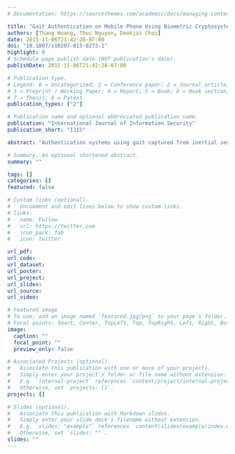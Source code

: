```yaml
---
# Documentation: https://sourcethemes.com/academic/docs/managing-content/

title: "Gait Authentication on Mobile Phone Using Biometric Cryptosystem and Fuzzy Commitment Scheme"
authors: [Thang Hoang, Thuc Nguyen, Deokjai Choi]
date: 2015-11-06T21:42:28-07:00
doi: "10.1007/s10207-015-0273-1"
highlight: 0
# Schedule page publish date (NOT publication's date).
publishDate: 2015-11-06T21:42:28-07:00

# Publication type.
# Legend: 0 = Uncategorized; 1 = Conference paper; 2 = Journal article;
# 3 = Preprint / Working Paper; 4 = Report; 5 = Book; 6 = Book section;
# 7 = Thesis; 8 = Patent
publication_types: ["2"]

# Publication name and optional abbreviated publication name.
publication: "International Journal of Information Security"
publication_short: "IJIS"

abstract: "Authentication systems using gait captured from inertial sensors have been recently developed to enhance the limitation of existing mechanisms on mobile devices and achieved promising results. However, most these systems employed pattern recognition and machine learning techniques in which biometric templates are stored insecurely, which could leave critical security and user privacy issues. Specifically, a compromise of original gait templates could result in everlasting forfeiture. In this paper, two main results will be presented. Firstly, we propose a novel gait authentication system on mobile devices in which the security and privacy are preserved by employing a fuzzy commitment scheme. Instead of storing original gait templates for user verification like in conventional approaches, we verify the user via a stored key which is biometrically encrypted by gait templates collected from a mobile accelerometer. Secondly, the discriminability of sensor-based gait templates are investigated to determine appropriate parameter values to construct an effective gait-based biometric cryptosystem. The performance of our proposed system is evaluated on the dataset including gait signals of 34 volunteers. We achieved the zeroFAR and the False Rejection Rate of approximately 16.18 % corresponding to the key length, as well as the system security level of 139 bits. The results from our experiment show that accelerometer-based gait could be further investigated to construct a biometric cryptosystem, as effective as other biometric traits such as iris, fingerprint, voice, and signature."

# Summary. An optional shortened abstract.
summary: ""

tags: []
categories: []
featured: false

# Custom links (optional).
#   Uncomment and edit lines below to show custom links.
# links:
# - name: Follow
#   url: https://twitter.com
#   icon_pack: fab
#   icon: twitter

url_pdf:
url_code:
url_dataset:
url_poster:
url_project:
url_slides:
url_source:
url_video:

# Featured image
# To use, add an image named `featured.jpg/png` to your page's folder. 
# Focal points: Smart, Center, TopLeft, Top, TopRight, Left, Right, BottomLeft, Bottom, BottomRight.
image:
  caption: ""
  focal_point: ""
  preview_only: false

# Associated Projects (optional).
#   Associate this publication with one or more of your projects.
#   Simply enter your project's folder or file name without extension.
#   E.g. `internal-project` references `content/project/internal-project/index.md`.
#   Otherwise, set `projects: []`.
projects: []

# Slides (optional).
#   Associate this publication with Markdown slides.
#   Simply enter your slide deck's filename without extension.
#   E.g. `slides: "example"` references `content/slides/example/index.md`.
#   Otherwise, set `slides: ""`.
slides: ""
---
```

